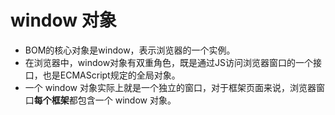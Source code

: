# window 对象

- BOM的核心对象是window，表示浏览器的一个实例。
- 在浏览器中，window对象有双重角色，既是通过JS访问浏览器窗口的一个接口，也是ECMAScript规定的全局对象。
- 一个 window 对象实际上就是一个独立的窗口，对于框架页面来说，浏览器窗口**每个框架**都包含一个 window 对象。
